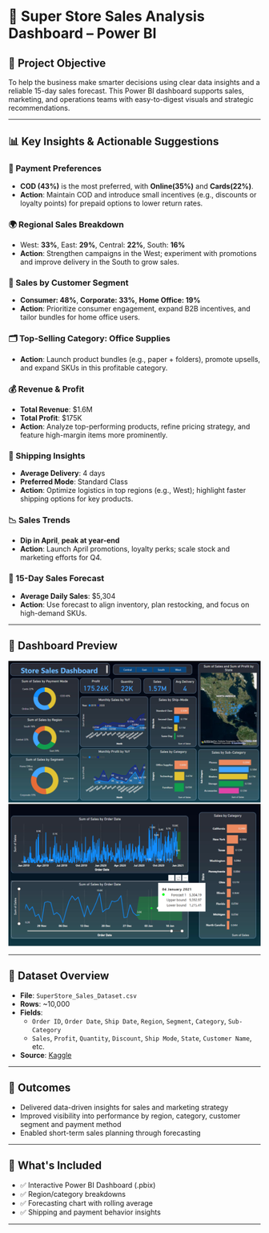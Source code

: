 # 🛒 Super Store Sales Analysis Dashboard – Power BI

## 📌 Project Objective
To help the business make smarter decisions using clear data insights and a reliable 15-day sales forecast. This Power BI dashboard supports sales, marketing, and operations teams with easy-to-digest visuals and strategic recommendations.

---

## 📊 Key Insights & Actionable Suggestions

### 🧾 Payment Preferences
- **COD (43%)** is the most preferred, with **Online(35%)** and **Cards(22%)**.
- **Action**: Maintain COD and introduce small incentives (e.g., discounts or loyalty points) for prepaid options to lower return rates.

### 🌍 Regional Sales Breakdown
- West: **33%**, East: **29%**, Central: **22%**, South: **16%**
- **Action**: Strengthen campaigns in the West; experiment with promotions and improve delivery in the South to grow sales.

### 👥 Sales by Customer Segment
- **Consumer: 48%**, **Corporate: 33%**, **Home Office: 19%**
- **Action**: Prioritize consumer engagement, expand B2B incentives, and tailor bundles for home office users.

### 🗂 Top-Selling Category: Office Supplies
- **Action**: Launch product bundles (e.g., paper + folders), promote upsells, and expand SKUs in this profitable category.

### 💰 Revenue & Profit
- **Total Revenue**: $1.6M
- **Total Profit**: $175K
- **Action**: Analyze top-performing products, refine pricing strategy, and feature high-margin items more prominently.

### 🚚 Shipping Insights
- **Average Delivery**: 4 days
- **Preferred Mode**: Standard Class
- **Action**: Optimize logistics in top regions (e.g., West); highlight faster shipping options for key products.

### 📉 Sales Trends
- **Dip in April**, **peak at year-end**
- **Action**: Launch April promotions, loyalty perks; scale stock and marketing efforts for Q4.

### 🔮 15-Day Sales Forecast
- **Average Daily Sales**: $5,304
- **Action**: Use forecast to align inventory, plan restocking, and focus on high-demand SKUs.


---

## 📸 Dashboard Preview

![Analysis and Key Insights](Dashboard.PNG)  
![Forecast Chart](Dashboard2.PNG)

---

## 📂 Dataset Overview

- **File**: `SuperStore_Sales_Dataset.csv`
- **Rows**: ~10,000
- **Fields**:
  - `Order ID`, `Order Date`, `Ship Date`, `Region`, `Segment`, `Category`, `Sub-Category`
  - `Sales`, `Profit`, `Quantity`, `Discount`, `Ship Mode`, `State`, `Customer Name`, etc.
- **Source**: [Kaggle](https://www.kaggle.com/datasets/rohitsahoo/sales-forecasting) 



---

## 🎯 Outcomes
- Delivered data-driven insights for sales and marketing strategy
- Improved visibility into performance by region, category, customer segment and payment method
- Enabled short-term sales planning through forecasting

---

## 📁 What's Included
- ✅ Interactive Power BI Dashboard (.pbix)
- ✅ Region/category breakdowns
- ✅ Forecasting chart with rolling average
- ✅ Shipping and payment behavior insights


---


